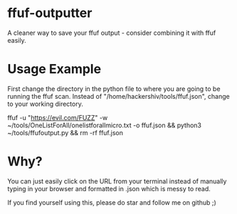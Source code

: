 # ffuf-outputter
A cleaner way to save your ffuf output - consider combining it with ffuf easily.

# Usage Example
First change the directory in the python file to where you are going to be running the ffuf scan. Instead of "/home/hackershiv/tools/ffuf.json", change to your working directory.

ffuf -u "https://evil.com/FUZZ" -w ~/tools/OneListForAll/onelistforallmicro.txt -o ffuf.json && python3 ~/tools/ffufoutput.py && rm -rf ffuf.json

# Why?
You can just easily click on the URL from your terminal instead of manually typing in your browser and formatted in .json which is messy to read.

If you find yourself using this, please do star and follow me on github ;)
